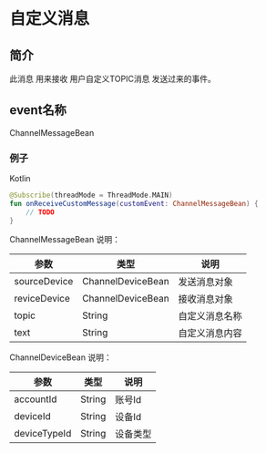 # 自定义消息

## 简介

此消息 用来接收 用户自定义TOPIC消息 发送过来的事件。

## event名称

ChannelMessageBean

### 例子

Kotlin

```kotlin
@Subscribe(threadMode = ThreadMode.MAIN)
fun onReceiveCustomMessage(customEvent: ChannelMessageBean) {
    // TODO
}
```

ChannelMessageBean 说明：

| 参数 | 类型 | 说明 |
| --- | --- | --- |
| sourceDevice | ChannelDeviceBean| 发送消息对象 |
| reviceDevice | ChannelDeviceBean | 接收消息对象 |
| topic | String | 自定义消息名称 |
| text | String | 自定义消息内容|

ChannelDeviceBean 说明：

| 参数 | 类型 | 说明 |
| --- | --- | --- |
| accountId | String| 账号Id|
| deviceId|String | 设备Id | |
| deviceTypeId| String | 设备类型 |



